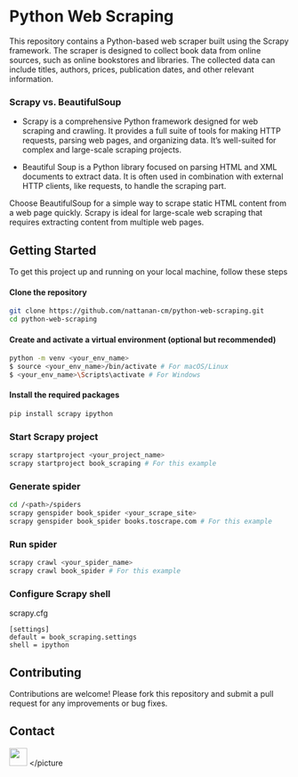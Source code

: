# Python Web Scraping
This repository contains a Python-based web scraper built using the Scrapy framework. The scraper is designed to collect book data from online sources, such as online bookstores and libraries. The collected data can include titles, authors, prices, publication dates, and other relevant information.


### Scrapy vs. BeautifulSoup
- Scrapy is a comprehensive Python framework designed for web scraping and crawling. It provides a full suite of tools for making HTTP requests, parsing web pages, and organizing data. It’s well-suited for complex and large-scale scraping projects.

- Beautiful Soup is a Python library focused on parsing HTML and XML documents to extract data. It is often used in combination with external HTTP clients, like requests, to handle the scraping part.

Choose BeautifulSoup for a simple way to scrape static HTML content from a web page quickly. Scrapy is ideal for large-scale web scraping that requires extracting content from multiple web pages.

## Getting Started
To get this project up and running on your local machine, follow these steps

#### Clone the repository
```sh
git clone https://github.com/nattanan-cm/python-web-scraping.git
cd python-web-scraping
```

#### Create and activate a virtual environment (optional but recommended)
```sh
python -m venv <your_env_name>
$ source <your_env_name>/bin/activate # For macOS/Linux
$ <your_env_name>\Scripts\activate # For Windows
```


#### Install the required packages
```sh
pip install scrapy ipython
```

### Start Scrapy project
```sh
scrapy startproject <your_project_name>
scrapy startproject book_scraping # For this example
```

### Generate spider
```sh
cd /<path>/spiders
scrapy genspider book_spider <your_scrape_site>
scrapy genspider book_spider books.toscrape.com # For this example
```

### Run spider
```sh
scrapy crawl <your_spider_name>
scrapy crawl book_spider # For this example
```

### Configure Scrapy shell
scrapy.cfg
```
[settings]
default = book_scraping.settings
shell = ipython
```


## Contributing
Contributions are welcome! Please fork this repository and submit a pull request for any improvements or bug fixes.

## Contact
<picture> <source media="(prefers-color-scheme: dark)" srcset="https://raw.githubusercontent.com/danielcranney/readme-generator/main/public/icons/socials/linkedin-dark.svg" /> <source media="(prefers-color-scheme: light)" srcset="https://raw.githubusercontent.com/danielcranney/readme-generator/main/public/icons/socials/linkedin.svg" /> <img src="https://raw.githubusercontent.com/danielcranney/readme-generator/main/public/icons/socials/linkedin.svg" width="32" height="32" /> </picture
